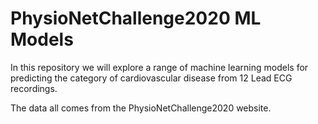 # PhysioNetChallenge2020 ML Models

In this repository we will explore a range of machine learning models
for predicting the category of cardiovascular disease from 12 Lead ECG
recordings.

The data all comes from the PhysioNetChallenge2020 website.

